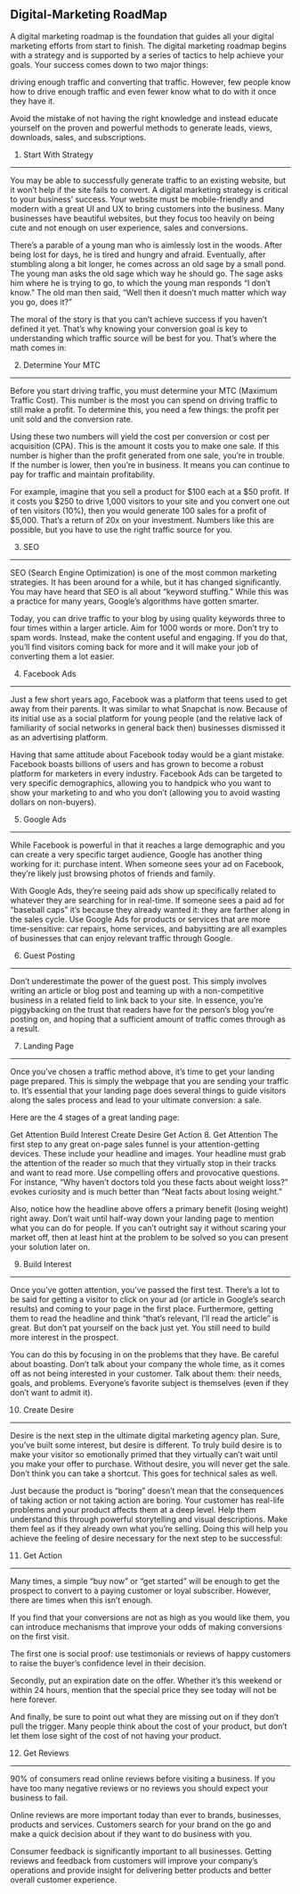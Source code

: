 Digital-Marketing RoadMap
----------------------------

A digital marketing roadmap is the foundation that guides all your digital marketing efforts from start to finish. The digital marketing roadmap begins with a strategy and is supported by a series of tactics to help achieve your goals. 
Your success comes down to two major things:

driving enough traffic and
converting that traffic.
However, few people know how to drive enough traffic and even fewer know what to do with it once they have it.

Avoid the mistake of not having the right knowledge and instead educate yourself on the proven and powerful methods to generate leads, views, downloads, sales, and subscriptions.


1. Start With Strategy
--------------------------

You may be able to successfully generate traffic to an existing website, but it won’t help if the site fails to convert. A digital marketing strategy is critical to your business’ success. Your website must be mobile-friendly and modern with a great UI and UX to bring customers into the business. Many businesses have beautiful websites, but they focus too heavily on being cute and not enough on user experience, sales and conversions.

There’s a parable of a young man who is aimlessly lost in the woods. After being lost for days, he is tired and hungry and afraid. Eventually, after stumbling along a bit longer, he comes across an old sage by a small pond. The young man asks the old sage which way he should go. The sage asks him where he is trying to go, to which the young man responds “I don’t know.” The old man then said, “Well then it doesn’t much matter which way you go, does it?”

The moral of the story is that you can’t achieve success if you haven’t defined it yet. That’s why knowing your conversion goal is key to understanding which traffic source will be best for you. That’s where the math comes in:


2. Determine Your MTC
------------------------

Before you start driving traffic, you must determine your MTC (Maximum Traffic Cost). This number is the most you can spend on driving traffic to still make a profit. To determine this, you need a few things: the profit per unit sold and the conversion rate.

Using these two numbers will yield the cost per conversion or cost per acquisition (CPA). This is the amount it costs you to make one sale. If this number is higher than the profit generated from one sale, you’re in trouble. If the number is lower, then you’re in business. It means you can continue to pay for traffic and maintain profitability.

For example, imagine that you sell a product for $100 each at a $50 profit. If it costs you $250 to drive 1,000 visitors to your site and you convert one out of ten visitors (10%), then you would generate 100 sales for a profit of $5,000. That’s a return of 20x on your investment. Numbers like this are possible, but you have to use the right traffic source for you.



3. SEO
--------------
SEO (Search Engine Optimization) is one of the most common marketing strategies. It has been around for a while, but it has changed significantly. You may have heard that SEO is all about “keyword stuffing.” While this was a practice for many years, Google’s algorithms have gotten smarter.

Today, you can drive traffic to your blog by using quality keywords three to four times within a larger article. Aim for 1000 words or more. Don’t try to spam words. Instead, make the content useful and engaging. If you do that, you’ll find visitors coming back for more and it will make your job of converting them a lot easier.


4. Facebook Ads
------------------

Just a few short years ago, Facebook was a platform that teens used to get away from their parents. It was similar to what Snapchat is now. Because of its initial use as a social platform for young people (and the relative lack of familiarity of social networks in general back then) businesses dismissed it as an advertising platform.

Having that same attitude about Facebook today would be a giant mistake. Facebook boasts billions of users and has grown to become a robust platform for marketers in every industry. Facebook Ads can be targeted to very specific demographics, allowing you to handpick who you want to show your marketing to and who you don’t (allowing you to avoid wasting dollars on non-buyers).


5. Google Ads
------------------
While Facebook is powerful in that it reaches a large demographic and you can create a very specific target audience, Google has another thing working for it: purchase intent. When someone sees your ad on Facebook, they’re likely just browsing photos of friends and family.

With Google Ads, they’re seeing paid ads show up specifically related to whatever they are searching for in real-time. If someone sees a paid ad for “baseball caps” it’s because they already wanted it: they are farther along in the sales cycle. Use Google Ads for products or services that are more time-sensitive: car repairs, home services, and babysitting are all examples of businesses that can enjoy relevant traffic through Google.


6. Guest Posting
------------------

Don’t underestimate the power of the guest post. This simply involves writing an article or blog post and teaming up with a non-competitive business in a related field to link back to your site. In essence, you’re piggybacking on the trust that readers have for the person’s blog you’re posting on, and hoping that a sufficient amount of traffic comes through as a result.


7. Landing Page
------------------

Once you’ve chosen a traffic method above, it’s time to get your landing page prepared. This is simply the webpage that you are sending your traffic to. It’s essential that your landing page does several things to guide visitors along the sales process and lead to your ultimate conversion: a sale.

Here are the 4 stages of a great landing page:

Get Attention
Build Interest
Create Desire
Get Action
8. Get Attention
The first step to any great on-page sales funnel is your attention-getting devices. These include your headline and images. Your headline must grab the attention of the reader so much that they virtually stop in their tracks and want to read more. Use compelling offers and provocative questions. For instance, “Why haven’t doctors told you these facts about weight loss?” evokes curiosity and is much better than “Neat facts about losing weight.”

Also, notice how the headline above offers a primary benefit (losing weight) right away. Don’t wait until half-way down your landing page to mention what you can do for people. If you can’t outright say it without scaring your market off, then at least hint at the problem to be solved so you can present your solution later on.


9. Build Interest
------------------
Once you’ve gotten attention, you’ve passed the first test. There’s a lot to be said for getting a visitor to click on your ad (or article in Google’s search results) and coming to your page in the first place. Furthermore, getting them to read the headline and think “that’s relevant, I’ll read the article” is great. But don’t pat yourself on the back just yet. You still need to build more interest in the prospect.

You can do this by focusing in on the problems that they have. Be careful about boasting. Don’t talk about your company the whole time, as it comes off as not being interested in your customer. Talk about them: their needs, goals, and problems. Everyone’s favorite subject is themselves (even if they don’t want to admit it).


10. Create Desire
------------------

Desire is the next step in the ultimate digital marketing agency plan. Sure, you’ve built some interest, but desire is different. To truly build desire is to make your visitor so emotionally primed that they virtually can’t wait until you make your offer to purchase. Without desire, you will never get the sale. Don’t think you can take a shortcut. This goes for technical sales as well.

Just because the product is “boring” doesn’t mean that the consequences of taking action or not taking action are boring. Your customer has real-life problems and your product affects them at a deep level. Help them understand this through powerful storytelling and visual descriptions. Make them feel as if they already own what you’re selling. Doing this will help you achieve the feeling of desire necessary for the next step to be successful:



11. Get Action
------------------
Many times, a simple “buy now” or “get started” will be enough to get the prospect to convert to a paying customer or loyal subscriber. However, there are times when this isn’t enough.

If you find that your conversions are not as high as you would like them, you can introduce mechanisms that improve your odds of making conversions on the first visit.

The first one is social proof: use testimonials or reviews of happy customers to raise the buyer’s confidence level in their decision.

Secondly, put an expiration date on the offer. Whether it’s this weekend or within 24 hours, mention that the special price they see today will not be here forever.

And finally, be sure to point out what they are missing out on if they don’t pull the trigger. Many people think about the cost of your product, but don’t let them lose sight of the cost of not having your product.


12. Get Reviews
------------------

90% of consumers read online reviews before visiting a business. If you have too many negative reviews or no reviews you should expect your business to fail.

Online reviews are more important today than ever to brands, businesses, products and services. Customers search for your brand on the go and make a quick decision about if they want to do business with you.

Consumer feedback is significantly important to all businesses. Getting reviews and feedback from customers will improve your company’s operations and provide insight for delivering better products and better overall customer experience.
